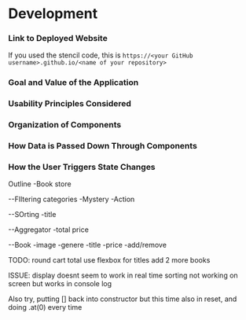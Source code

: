 # Development

### Link to Deployed Website
If you used the stencil code, this is `https://<your GitHub username>.github.io/<name of your repository>`

### Goal and Value of the Application

### Usability Principles Considered

### Organization of Components

### How Data is Passed Down Through Components

### How the User Triggers State Changes


Outline
-Book store

--FIltering categories
-Mystery
-Action

--SOrting
-title

--Aggregator
-total price

--Book
-image
-genere
-title
-price
-add/remove

TODO:
round cart total
use flexbox for titles
add 2 more books


ISSUE: display doesnt seem to work in real time
sorting not working on screen but works in console log

Also try, putting [] back into constructor but this time also
in reset, and doing .at(0) every time


